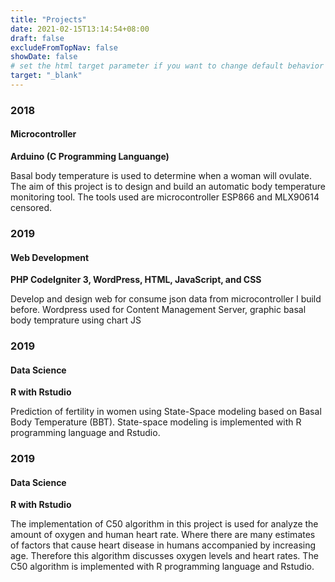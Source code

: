 ```yaml
---
title: "Projects"
date: 2021-02-15T13:14:54+08:00
draft: false
excludeFromTopNav: false
showDate: false
# set the html target parameter if you want to change default behavior
target: "_blank"
---
```


### 2018
#### Microcontroller
**Arduino (C Programming Languange)**

Basal body temperature is used to determine when a woman will ovulate. The aim of this project is to design and build an automatic body temperature monitoring tool. The tools used are microcontroller ESP866 and MLX90614 censored.


### 2019
#### Web Development
**PHP CodeIgniter 3, WordPress, HTML, JavaScript, and CSS**

Develop and design web for consume json data from microcontroller I build before. Wordpress used for Content Management Server, graphic basal body temprature using chart JS 

### 2019
#### Data Science
**R with Rstudio**

Prediction of fertility in women using State-Space modeling based on Basal Body Temperature (BBT). State-space modeling is implemented with R programming language and Rstudio.

### 2019
#### Data Science
**R with Rstudio**

The implementation of C50 algorithm in this project is used for analyze the amount of oxygen and human heart rate. Where there are many estimates of factors that cause heart disease in humans accompanied by increasing age. Therefore this algorithm discusses oxygen levels and heart rates. The C50 algorithm is implemented with R programming language and Rstudio.
